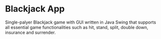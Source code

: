 # Blackjack App
Single-palyer Blackjack game with GUI written in Java Swing that supports all essential game functionalities such as hit, stand, split, double down, insurance and surrender.
